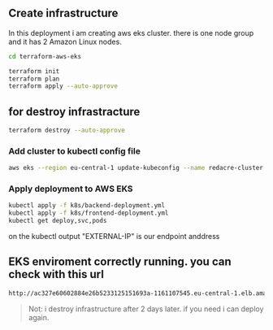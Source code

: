 ## Create infrastructure
In this deployment i am creating aws eks cluster. there is one node group and it has 2 Amazon Linux nodes.

```sh
cd terraform-aws-eks

terraform init
terraform plan
terraform apply --auto-approve
```

## for destroy infrastracture
```sh
terraform destroy --auto-approve
```

### Add cluster to kubectl config file
```sh
aws eks --region eu-central-1 update-kubeconfig --name redacre-cluster
```

### Apply deployment to AWS EKS
```sh
kubectl apply -f k8s/backend-deployment.yml
kubectl apply -f k8s/frontend-deployment.yml
kubectl get deploy,svc,pods
```
on the kubectl output "EXTERNAL-IP" is our endpoint anddress

## EKS enviroment correctly running. you can check with this url
```sh
http://ac327e60602884e26b5233125151693a-1161107545.eu-central-1.elb.amazonaws.com/
```
> Not: i destroy infrastructure after 2 days later. if you need i can deploy again.